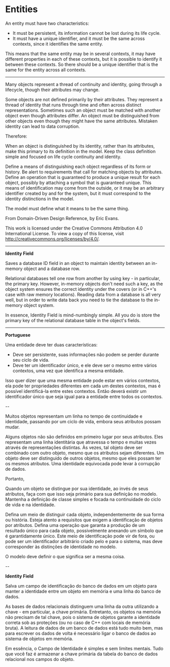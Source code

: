 # Entities

An entity must have two characteristics:
+ It must be persistent, its information cannot be lost during its life cycle.
+ It must have a unique identifier, and it must be the same across contexts, 
since it identifies the same entity.

This means that the same entity may be in several contexts, it may have different properties
in each of these contexts, but it is possible to identify it between these contexts. 
So there should be a unique identifier that is the same for the entity across all contexts.

---

Many objects represent a thread of continuity and identity, going through a lifecycle, though
their attributes may change.

Some objects are not defined primarily by their attributes. They represent a thread of identity
that runs through time and often across distinct representations. Sometimes such an object
must be matched with another object even though attributes differ. An object must be
distinguished from other objects even though they might have the same attributes. Mistaken
identity can lead to data corruption.

Therefore:

When an object is distinguished by its identity, rather than its attributes, make this primary
to its definition in the model. Keep the class definition simple and focused on life cycle
continuity and identity.

Define a means of distinguishing each object regardless of its form or history. Be alert to
requirements that call for matching objects by attributes. Define an operation that is
guaranteed to produce a unique result for each object, possibly by attaching a symbol that
is guaranteed unique. This means of identification may come from the outside, or it may be
an arbitrary identifier created by and for the system, but it must correspond to the identity
distinctions in the model.

The model must define what it means to be the same thing.

From Domain-Driven Design Reference, by Eric Evans.

This work is licensed under the Creative Commons Attribution 4.0 International License.
To view a copy of this license, visit http://creativecommons.org/licenses/by/4.0/.

---

**Identity Field**

Saves a database ID field in an object to maintain identity between an in-memory object and a database row.

Relational databases tell one row from another by using key - in particular, the primary key.
However, in-memory objects don't need such a key, as the object system ensures the correct 
identity under the covers (or in C++'s case with raw memory locations). 
Reading data from a database is all very well, but in order to write data back you
need to tie the database to the in-memory object system.

In essence, Identity Field is mind-numbingly simple. 
All you do is store the primary key of the relational database table in the object's fields.

---

**Portuguese**

Uma entidade deve ter duas características:
+ Deve ser persistente, suas informações não podem se perder durante seu ciclo de vida.
+ Deve ter um identificador único, e ele deve ser o mesmo entre vários contextos, 
uma vez que identifica a mesma entidade.

Isso quer dizer que uma mesma entidade pode estar em vários contextos, 
ela pode ter propriedades diferentes em cada um destes contextos, 
mas é possível identificá-la entre estes contextos. 
Então deverá existir um identificador único que seja igual para a entidade entre todos os contextos.

--

Muitos objetos representam um linha no tempo de continuidade e identidade, 
passando por um ciclo de vida, embora seus atributos possam mudar.

Alguns objetos não são definidos em primeiro lugar por seus atributos. 
Eles representam uma linha identitária que atravessa o tempo e muitas vezes através 
de representações distintas. Às vezes, tal objeto deve ser combinado com outro objeto,
mesmo que os atributos sejam diferentes. Um objeto deve ser distinguido de outros objetos,
mesmo que eles possam ter os mesmos atributos. 
Uma identidade equivocada pode levar à corrupção de dados.

Portanto,

Quando um objeto se distingue por sua identidade, ao invés de seus atributos, 
faça com que isso seja primário para sua definição no modelo. Mantenha a definição 
de classe simples e focada na continuidade do ciclo de vida e na identidade.

Defina um meio de distinguir cada objeto, independentemente de sua forma ou história. 
Esteja atento a requisitos que exigem a identificação de objetos por atributos. 
Defina uma operação que garanta a produção de um resultado único para cada objeto, 
possivelmente anexando um símbolo que é garantidamente único. Este meio de identificação 
pode vir de fora, ou pode ser um identificador arbitrário criado pelo e para o sistema,
mas deve corresponder às distinções de identidade no modelo.

O modelo deve definir o que significa ser a mesma coisa.

--

**Identity Field**

Salva um campo de identificação do banco de dados em um objeto para manter a identidade entre um objeto em memória e uma linha do banco de dados.

As bases de dados relacionais distinguem uma linha da outra utilizando a chave - em particular,
a chave primária. Entretanto, os objetos na memória não precisam de tal chave,
pois o sistema de objetos garante a identidade correta sob as proteções 
(ou no caso de C++ com locais de memória bruta). 
A leitura de dados de um banco de dados está tudo muito bem, 
mas para escrever os dados de volta é necessário ligar o banco de dados ao sistema de objetos em memória.

Em essência, o Campo de Identidade é simples e sem limites mentais. 
Tudo que você faz é armazenar a chave primária da tabela do banco de dados relacional nos campos do objeto.
